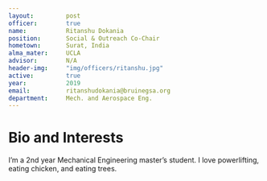 ```yaml
---
layout:     	post
officer: 		true
name:      		Ritanshu Dokania
position: 		Social & Outreach Co-Chair
hometown: 		Surat, India
alma_mater: 	UCLA
advisor: 		N/A
header-img: 	"img/officers/ritanshu.jpg"
active: 		true
year:  			2019
email: 			ritanshudokania@bruinegsa.org
department: 	Mech. and Aerospace Eng.
---
```


# Bio and Interests
I’m a 2nd year Mechanical Engineering master’s student. I love powerlifting, eating chicken, and eating trees.

